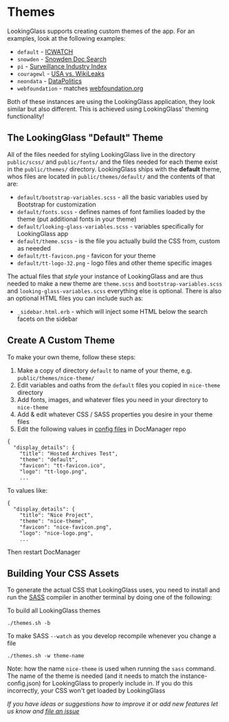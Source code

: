 Themes
======

LookingGlass supports creating custom themes of the app. For an examples, look at the following examples:

- `default` - [ICWATCH](https://icwatch.transparencytoolkit.org)
- `snowden` - [Snowden Doc Search](https://search.edwardsnowden.com)
- `pi` - [Surveillance Industry Index](https://sii.transparencytoolkit.org)
- `couragewl` - [USA vs. WikiLeaks](https://usavwl.couragefound.org)
- `neondata` - [DataPolitics](https://datapolitics.transparencytoolkit.org)
- `webfoundation` - matches [webfoundation.org](https://webfoundation.org)

Both of these instances are using the LookingGlass application, they look similar but also different. This is achieved using LookingGlass' theming functionality!

## The LookingGlass "Default" Theme

All of the files needed for styling LookingGlass live in the directory `public/scss/` and `public/fonts/` and the files needed for each theme exist in the `public/themes/` directory. LookingGlass ships with the **default** theme, whos files are located in `public/themes/default/` and the contents of that are:

- `default/bootstrap-variables.scss` - all the basic variables used by Bootstrap for customization
- `default/fonts.scss` - defines names of font families loaded by the theme (put additional fonts in your theme)
- `default/looking-glass-variables.scss` - variables specifically for LookingGlass app
- `default/theme.scss` - is the file you actually build the CSS from, custom as neeeded
- `default/tt-favicon.png` - favicon for your theme
- `default/tt-logo-32.png` - logo files and other theme specific images

The actual files that *style* your instance of LookingGlass and are thus needed to make a new theme are `theme.scss` and `bootstrap-variables.scss` and `looking-glass-variables.scss` everything else is optional. There is also an optional HTML files you can include such as:

- `_sidebar.html.erb` - which will inject some HTML below the search facets on the sidebar

## Create A Custom Theme

To make your own theme, follow these steps:

1. Make a copy of directory `default` to name of your theme, e.g. `public/themes/nice-theme/`
2. Edit variables and oaths from the `default` files you copied in `nice-theme` directory
5. Add fonts, images, and whatever files you need in your directory to `nice-theme`
7. Add & edit whatever CSS / SASS properties you desire in your theme files
8. Edit the following values in [config
   files](https://github.com/TransparencyToolkit/DocManager/blob/master/dataspec_files/projects/archive_test_config.json)
in DocManager repo

```
{
  "display_details": {
    "title": "Hosted Archives Test",
    "theme": "default",
    "favicon": "tt-favicon.ico",
    "logo": "tt-logo.png",
    ...
```

To values like:

```
{
  "display_details": {
    "title": "Nice Project",
    "theme": "nice-theme",
    "favicon": "nice-favicon.png",
    "logo": "nice-logo.png",
    ...
```

Then restart DocManager

## Building Your CSS Assets

To generate the actual CSS that LookingGlass uses, you need to install and run
the [SASS](http://sass-lang.com) compiler in another terminal by doing one of
the following:

To build all LookingGlass themes

```
./themes.sh -b
```

To make SASS `--watch` as you develop recompile whenever you change a file

```
./themes.sh -w theme-name
```

Note: how the name `nice-theme` is used when running the `sass` command. The name of the theme is needed (and it needs to match the instance-config.json) for LookingGlass to properly include in. If you do this incorrectly, your CSS won't get loaded by LookingGlass

*If you have ideas or suggestions how to improve it or add new features let us know and [file an issue](https://github.com/TransparencyToolkit/LookingGlass/issues/new)*
